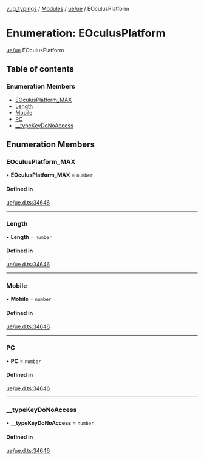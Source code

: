 [yug_typings](../README.md) / [Modules](../modules.md) / [ue/ue](../modules/ue_ue.md) / EOculusPlatform

# Enumeration: EOculusPlatform

[ue/ue](../modules/ue_ue.md).EOculusPlatform

## Table of contents

### Enumeration Members

- [EOculusPlatform\_MAX](ue_ue.EOculusPlatform.md#eoculusplatform_max)
- [Length](ue_ue.EOculusPlatform.md#length)
- [Mobile](ue_ue.EOculusPlatform.md#mobile)
- [PC](ue_ue.EOculusPlatform.md#pc)
- [\_\_typeKeyDoNoAccess](ue_ue.EOculusPlatform.md#__typekeydonoaccess)

## Enumeration Members

### EOculusPlatform\_MAX

• **EOculusPlatform\_MAX** = `number`

#### Defined in

[ue/ue.d.ts:34646](https://github.com/YugMetaverse/yug_typings/blob/b7d9b19/ue/ue.d.ts#L34646)

___

### Length

• **Length** = `number`

#### Defined in

[ue/ue.d.ts:34646](https://github.com/YugMetaverse/yug_typings/blob/b7d9b19/ue/ue.d.ts#L34646)

___

### Mobile

• **Mobile** = `number`

#### Defined in

[ue/ue.d.ts:34646](https://github.com/YugMetaverse/yug_typings/blob/b7d9b19/ue/ue.d.ts#L34646)

___

### PC

• **PC** = `number`

#### Defined in

[ue/ue.d.ts:34646](https://github.com/YugMetaverse/yug_typings/blob/b7d9b19/ue/ue.d.ts#L34646)

___

### \_\_typeKeyDoNoAccess

• **\_\_typeKeyDoNoAccess** = `number`

#### Defined in

[ue/ue.d.ts:34646](https://github.com/YugMetaverse/yug_typings/blob/b7d9b19/ue/ue.d.ts#L34646)
